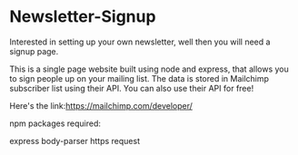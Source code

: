 # Newsletter-Signup
Interested in setting up your own newsletter, well then you will need a signup page.

This is a single page website built using node and express, that allows you to sign people up on your mailing list. The data is stored in Mailchimp subscriber list using their API. You can also use their API for free!

Here's the link:https://mailchimp.com/developer/

npm packages required:

express
body-parser
https
request
